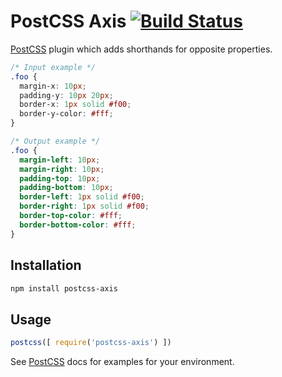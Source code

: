 # PostCSS Axis [![Build Status](https://travis-ci.org/kinday/postcss-axis.svg)](https://travis-ci.org/kinday/postcss-axis)

[PostCSS] plugin which adds shorthands for opposite properties.

[PostCSS]: https://github.com/postcss/postcss

```css
/* Input example */
.foo {
  margin-x: 10px;
  padding-y: 10px 20px;
  border-x: 1px solid #f00;
  border-y-color: #fff;
}
```

```css
/* Output example */
.foo {
  margin-left: 10px;
  margin-right: 10px;
  padding-top: 10px;
  padding-bottom: 10px;
  border-left: 1px solid #f00;
  border-right: 1px solid #f00;
  border-top-color: #fff;
  border-bottom-color: #fff;
}
```

## Installation

```bash
npm install postcss-axis
```

## Usage

```js
postcss([ require('postcss-axis') ])
```

See [PostCSS] docs for examples for your environment.
